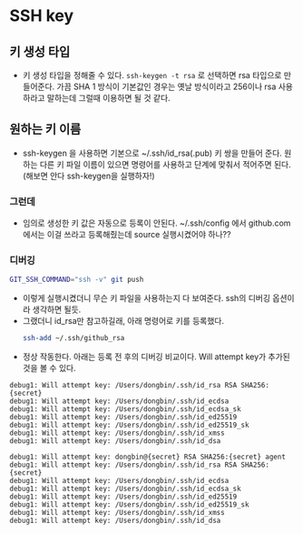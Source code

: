 # SSH key
## 키 생성 타입
- 키 생성 타입을 정해줄 수 있다. `ssh-keygen -t rsa` 로 선택하면 rsa 타입으로 만들어준다. 가끔 SHA 1 방식이 기본값인 경우는 옛날 방식이라고 256이나 rsa 사용하라고 말하는데 그럴때 이용하면 될 것 같다.
## 원하는 키 이름
- ssh-keygen 을 사용하면 기본으로 ~/.ssh/id_rsa(.pub) 키 쌍을 만들어 준다. 원하는 다른 키 파일 이름이 있으면 명령어를 사용하고 단계에 맞춰서 적어주면 된다.(해보면 안다 ssh-keygen을 실행하자!)
### 그런데
- 임의로 생성한 키 값은 자동으로 등록이 안된다. ~/.ssh/config 에서 github.com 에서는 이걸 쓰라고 등록해줬는데 source 실행시켰어야 하나??
### 디버깅
```sh
GIT_SSH_COMMAND="ssh -v" git push
```
- 이렇게 실행시켰더니 무슨 키 파일을 사용하는지 다 보여준다. ssh의 디버깅 옵션이라 생각하면 될듯.
- 그랬더니 id_rsa만 참고하길래, 아래 명령어로 키를 등록했다.
    ```sh
    ssh-add ~/.ssh/github_rsa
    ```
- 정상 작동한다. 아래는 등록 전 후의 디버깅 비교이다. Will attempt key가 추가된 것을 볼 수 있다.

```
debug1: Will attempt key: /Users/dongbin/.ssh/id_rsa RSA SHA256:{secret}
debug1: Will attempt key: /Users/dongbin/.ssh/id_ecdsa 
debug1: Will attempt key: /Users/dongbin/.ssh/id_ecdsa_sk 
debug1: Will attempt key: /Users/dongbin/.ssh/id_ed25519 
debug1: Will attempt key: /Users/dongbin/.ssh/id_ed25519_sk 
debug1: Will attempt key: /Users/dongbin/.ssh/id_xmss 
debug1: Will attempt key: /Users/dongbin/.ssh/id_dsa 
```
```
debug1: Will attempt key: dongbin@{secret} RSA SHA256:{secret} agent
debug1: Will attempt key: /Users/dongbin/.ssh/id_rsa RSA SHA256:{secret}
debug1: Will attempt key: /Users/dongbin/.ssh/id_ecdsa 
debug1: Will attempt key: /Users/dongbin/.ssh/id_ecdsa_sk 
debug1: Will attempt key: /Users/dongbin/.ssh/id_ed25519 
debug1: Will attempt key: /Users/dongbin/.ssh/id_ed25519_sk 
debug1: Will attempt key: /Users/dongbin/.ssh/id_xmss 
debug1: Will attempt key: /Users/dongbin/.ssh/id_dsa 
```